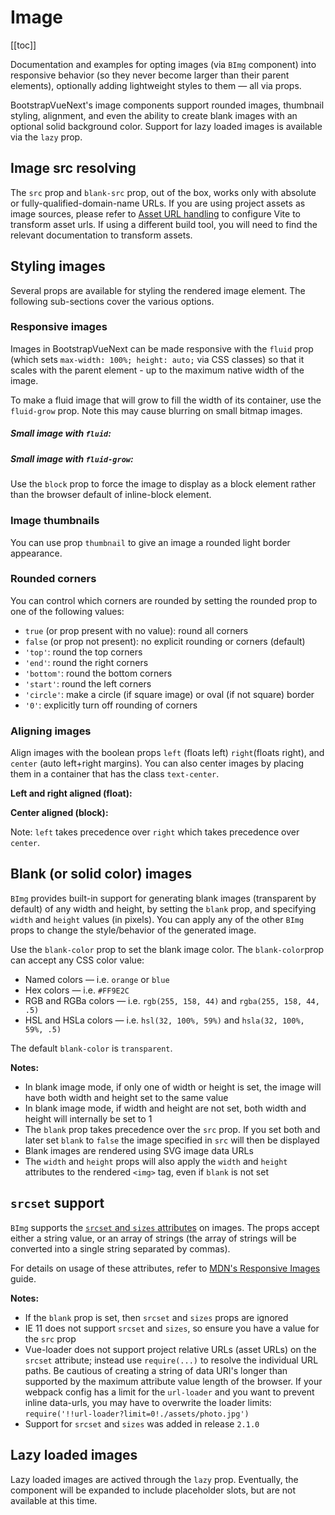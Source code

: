 # Image

<ComponentSidebar>

[[toc]]

</ComponentSidebar>

<div class="lead mb-5">

Documentation and examples for opting images (via `BImg` component) into responsive behavior (so they never become larger than their parent elements), optionally adding lightweight styles to them — all via props.

</div>

BootstrapVueNext's image components support rounded images, thumbnail styling, alignment, and even the
ability to create blank images with an optional solid background color. Support for lazy loaded
images is available via the `lazy` prop.

## Image src resolving

The `src` prop and `blank-src` prop, out of the box, works only with absolute or fully-qualified-domain-name URLs. If you are using project assets as image sources, please refer to [Asset URL handling](https://github.com/vitejs/vite-plugin-vue/tree/main/packages/plugin-vue#asset-url-handling) to configure Vite to transform asset urls. If using a different build tool, you will need to find the relevant documentation to transform assets.

## Styling images

Several props are available for styling the rendered image element. The following sub-sections cover
the various options.

### Responsive images

Images in BootstrapVueNext can be made responsive with the `fluid` prop (which sets
`max-width: 100%; height: auto;` via CSS classes) so that it scales with the parent element - up to
the maximum native width of the image.

<HighlightCard>
  <BImg src="https://picsum.photos/1024/400/?image=41" fluid alt="Responsive image" />
  <template #html>

```vue-html
<BImg src="https://picsum.photos/1024/400/?image=41" fluid alt="Responsive image" />
```

  </template>
</HighlightCard>

To make a fluid image that will grow to fill the width of its container, use the `fluid-grow` prop.
Note this may cause blurring on small bitmap images.

<HighlightCard>
  <h5>Small image with <code>fluid</code>:</h5>
  <BImg src="https://picsum.photos/300/150/?image=41" fluid alt="Fluid image" />
  <h5 class="my-3">Small image with <code>fluid-grow</code>:</h5>
  <BImg src="https://picsum.photos/300/150/?image=41" fluid-grow alt="Fluid-grow image" />
  <template #html>

```vue-html
<h5>Small image with <code>fluid</code>:</h5>
<BImg src="https://picsum.photos/300/150/?image=41" fluid alt="Fluid image" />
<h5 class="my-3">Small image with <code>fluid-grow</code>:</h5>
<BImg src="https://picsum.photos/300/150/?image=41" fluid-grow alt="Fluid-grow image" />
```

  </template>
</HighlightCard>

Use the `block` prop to force the image to display as a block element rather than the browser
default of inline-block element.

### Image thumbnails

You can use prop `thumbnail` to give an image a rounded light border appearance.

<HighlightCard>
  <BRow>
    <BCol>
      <BImg thumbnail fluid src="https://picsum.photos/250/250/?image=54" alt="Image 1" />
    </BCol>
    <BCol>
      <BImg thumbnail fluid src="https://picsum.photos/250/250/?image=58" alt="Image 2" />
    </BCol>
    <BCol>
      <BImg thumbnail fluid src="https://picsum.photos/250/250/?image=59" alt="Image 3" />
    </BCol>
  </BRow>
  <template #html>

```vue-html
<BRow>
  <BCol>
    <BImg thumbnail fluid src="https://picsum.photos/250/250/?image=54" alt="Image 1" />
  </BCol>
  <BCol>
    <BImg thumbnail fluid src="https://picsum.photos/250/250/?image=58" alt="Image 2" />
  </BCol>
  <BCol>
    <BImg thumbnail fluid src="https://picsum.photos/250/250/?image=59" alt="Image 3" />
  </BCol>
</BRow>
```

  </template>
</HighlightCard>

### Rounded corners

You can control which corners are rounded by setting the rounded prop to one of the following
values:

- `true` (or prop present with no value): round all corners
- `false` (or prop not present): no explicit rounding or corners (default)
- `'top'`: round the top corners
- `'end'`: round the right corners
- `'bottom'`: round the bottom corners
- `'start'`: round the left corners
- `'circle'`: make a circle (if square image) or oval (if not square) border
- `'0'`: explicitly turn off rounding of corners

<HighlightCard>
  <div class="d-flex gap-2">
    <BImg v-bind="mainProps" rounded alt="Rounded image" />
    <BImg v-bind="mainProps" rounded="top" alt="Top-rounded image" />
    <BImg v-bind="mainProps" rounded="end" alt="Right-rounded image" />
    <BImg v-bind="mainProps" rounded="bottom" alt="Bottom-rounded image" />
    <BImg v-bind="mainProps" rounded="start" alt="Left-rounded image" />
    <BImg v-bind="mainProps" rounded="circle" alt="Circle image" />
    <BImg v-bind="mainProps" rounded="0" alt="Not rounded image" />
  </div>
  <template #html>

```vue
<template>
  <BImg v-bind="mainProps" rounded alt="Rounded image" />
  <BImg v-bind="mainProps" rounded="top" alt="Top-rounded image" />
  <BImg v-bind="mainProps" rounded="end" alt="Right-rounded image" />
  <BImg v-bind="mainProps" rounded="bottom" alt="Bottom-rounded image" />
  <BImg v-bind="mainProps" rounded="start" alt="Left-rounded image" />
  <BImg v-bind="mainProps" rounded="circle" alt="Circle image" />
  <BImg v-bind="mainProps" rounded="0" alt="Not rounded image" />
</template>

<script setup lang="ts">
const mainProps = {
  blank: true,
  blankColor: '#777',
  width: 75,
  height: 75,
  class: 'm1',
}
</script>
```

  </template>
</HighlightCard>

### Aligning images

Align images with the boolean props `left` (floats left) `right`(floats right), and `center` (auto
left+right margins). You can also center images by placing them in a container that has the class
`text-center`.

**Left and right aligned (float):**

<HighlightCard>
  <div class="clearfix">
    <BImg left src="https://picsum.photos/125/125/?image=58" alt="Left image" />
    <BImg right src="https://picsum.photos/125/125/?image=58" alt="Right image" />
  </div>
  <template #html>

```vue-html
<BImg left src="https://picsum.photos/125/125/?image=58" alt="Left image" />
<BImg right src="https://picsum.photos/125/125/?image=58" alt="Right image" />
```

  </template>
</HighlightCard>

**Center aligned (block):**

<HighlightCard>
  <BImg center src="https://picsum.photos/125/125/?image=58" alt="Center image" />
  <template #html>

```vue-html
<BImg center src="https://picsum.photos/125/125/?image=58" alt="Center image" />
```

  </template>
</HighlightCard>

Note: `left` takes precedence over `right` which takes precedence over `center`.

## Blank (or solid color) images

`BImg` provides built-in support for generating blank images (transparent by default) of any
width and height, by setting the `blank` prop, and specifying `width` and `height` values (in
pixels). You can apply any of the other `BImg` props to change the style/behavior of the
generated image.

Use the `blank-color` prop to set the blank image color. The `blank-color`prop can accept any CSS
color value:

- Named colors — i.e. `orange` or `blue`
- Hex colors — i.e. `#FF9E2C`
- RGB and RGBa colors — i.e. `rgb(255, 158, 44)` and `rgba(255, 158, 44, .5)`
- HSL and HSLa colors — i.e. `hsl(32, 100%, 59%)` and `hsla(32, 100%, 59%, .5)`

The default `blank-color` is `transparent`.

<HighlightCard>
  <div class="d-flex gap-2">
    <BImg v-bind="propsTr" alt="Transparent image" />
    <BImg v-bind="propsTr" blank-color="#777" alt="HEX shorthand color image (#777)" />
    <BImg v-bind="propsTr" blank-color="red" alt="Named color image (red)" />
    <BImg v-bind="propsTr" blank-color="black" alt="Named color image (black)" />
    <BImg v-bind="propsTr" blank-color="#338833" alt="HEX color image" />
    <BImg v-bind="propsTr" blank-color="rgba(128, 255, 255, 0.5)" alt="RGBa color image" />
    <BImg v-bind="propsTr" blank-color="#88f" alt="HEX shorthand color (#88f)" />
  </div>
  <template #html>

```vue
<template>
  <BImg v-bind="propsTr" alt="Transparent image" />
  <BImg v-bind="propsTr" blank-color="#777" alt="HEX shorthand color image (#777)" />
  <BImg v-bind="propsTr" blank-color="red" alt="Named color image (red)" />
  <BImg v-bind="propsTr" blank-color="black" alt="Named color image (black)" />
  <BImg v-bind="propsTr" blank-color="#338833" alt="HEX color image" />
  <BImg v-bind="propsTr" blank-color="rgba(128, 255, 255, 0.5)" alt="RGBa color image" />
  <BImg v-bind="propsTr" blank-color="#88f" alt="HEX shorthand color (#88f)" />
</template>

<script setup lang="ts">
const propsTr = {
  blank: true,
  width: 75,
  height: 75,
  class: 'm1',
}
</script>
```

  </template>
</HighlightCard>

**Notes:**

- In blank image mode, if only one of width or height is set, the image will have both width and
  height set to the same value
- In blank image mode, if width and height are not set, both width and height will internally be set
  to 1
- The `blank` prop takes precedence over the `src` prop. If you set both and later set `blank` to
  `false` the image specified in `src` will then be displayed
- Blank images are rendered using SVG image data URLs
- The `width` and `height` props will also apply the `width` and `height` attributes to the rendered
  `<img>` tag, even if `blank` is not set

## `srcset` support

`BImg` supports the
[`srcset` and `sizes` attributes](https://developer.mozilla.org/en-US/docs/Web/HTML/Element/img#attr-srcset)
on images. The props accept either a string value, or an array of strings (the array of strings will
be converted into a single string separated by commas).

For details on usage of these attributes, refer to
[MDN's Responsive Images](https://developer.mozilla.org/en-US/docs/Learn/HTML/Multimedia_and_embedding/Responsive_images)
guide.

**Notes:**

- If the `blank` prop is set, then `srcset` and `sizes` props are ignored
- IE 11 does not support `srcset` and `sizes`, so ensure you have a value for the `src` prop
- Vue-loader does not support project relative URLs (asset URLs) on the `srcset` attribute; instead
  use `require(...)` to resolve the individual URL paths. Be cautious of creating a string of data
  URI's longer than supported by the maximum attribute value length of the browser. If your webpack
  config has a limit for the `url-loader` and you want to prevent inline data-urls, you may have to
  overwrite the loader limits: `require('!!url-loader?limit=0!./assets/photo.jpg')`
- Support for `srcset` and `sizes` was added in release `2.1.0`

## Lazy loaded images

Lazy loaded images are actived through the `lazy` prop. Eventually, the component will be expanded to include placeholder slots, but are not available at this time.

<ComponentReference :data="data" />

<script setup lang="ts">
import {data} from '../../data/components/image.data'
import ComponentReference from '../../components/ComponentReference.vue'
import ComponentSidebar from '../../components/ComponentSidebar.vue'
import HighlightCard from '../../components/HighlightCard.vue'
import {BRow, BCol, BCard, BCardBody, BImg} from 'bootstrap-vue-next'
import {ref, computed} from 'vue'

const mainProps = {blank: true, blankColor: '#777', width: 75, height: 75, class: 'm1'}
const propsTr = {blank: true, width: 75, height: 75, class: 'm1'}
</script>
